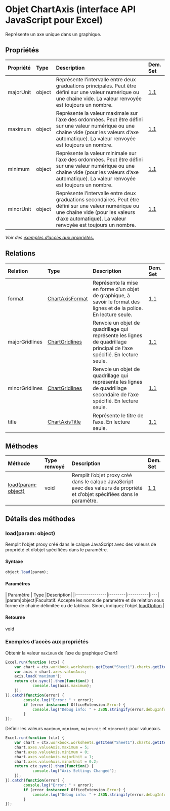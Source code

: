 # <a name="chartaxis-object-javascript-api-for-excel"></a>Objet ChartAxis (interface API JavaScript pour Excel)

Représente un axe unique dans un graphique.

## <a name="properties"></a>Propriétés

| Propriété     | Type   |Description| Dem. Set|
|:---------------|:--------|:----------|:----|
|majorUnit|object|Représente l’intervalle entre deux graduations principales. Peut être défini sur une valeur numérique ou une chaîne vide.  La valeur renvoyée est toujours un nombre.|[1.1](../requirement-sets/excel-api-requirement-sets.md)|
|maximum|object|Représente la valeur maximale sur l’axe des ordonnées.  Peut être défini sur une valeur numérique ou une chaîne vide (pour les valeurs d’axe automatique).  La valeur renvoyée est toujours un nombre.|[1.1](../requirement-sets/excel-api-requirement-sets.md)|
|minimum|object|Représente la valeur minimale sur l’axe des ordonnées. Peut être défini sur une valeur numérique ou une chaîne vide (pour les valeurs d’axe automatique). La valeur renvoyée est toujours un nombre.|[1.1](../requirement-sets/excel-api-requirement-sets.md)|
|minorUnit|object|Représente l’intervalle entre deux graduations secondaires. Peut être défini sur une valeur numérique ou une chaîne vide (pour les valeurs d’axe automatique). La valeur renvoyée est toujours un nombre.|[1.1](../requirement-sets/excel-api-requirement-sets.md)|

_Voir des [exemples d’accès aux propriétés.](#property-access-examples)_

## <a name="relationships"></a>Relations
| Relation | Type   |Description| Dem. Set|
|:---------------|:--------|:----------|:----|
|format|[ChartAxisFormat](chartaxisformat.md)|Représente la mise en forme d’un objet de graphique, à savoir le format des lignes et de la police. En lecture seule.|[1.1](../requirement-sets/excel-api-requirement-sets.md)|
|majorGridlines|[ChartGridlines](chartgridlines.md)|Renvoie un objet de quadrillage qui représente les lignes de quadrillage principal de l’axe spécifié. En lecture seule.|[1.1](../requirement-sets/excel-api-requirement-sets.md)|
|minorGridlines|[ChartGridlines](chartgridlines.md)|Renvoie un objet de quadrillage qui représente les lignes de quadrillage secondaire de l’axe spécifié. En lecture seule.|[1.1](../requirement-sets/excel-api-requirement-sets.md)|
|title|[ChartAxisTitle](chartaxistitle.md)|Représente le titre de l’axe. En lecture seule.|[1.1](../requirement-sets/excel-api-requirement-sets.md)|

## <a name="methods"></a>Méthodes

| Méthode           | Type renvoyé    |Description| Dem. Set|
|:---------------|:--------|:----------|:----|
|[load(param: object)](#loadparam-object)|void|Remplit l’objet proxy créé dans le calque JavaScript avec des valeurs de propriété et d’objet spécifiées dans le paramètre.|[1.1](../requirement-sets/excel-api-requirement-sets.md)|

## <a name="method-details"></a>Détails des méthodes


### <a name="loadparam-object"></a>load(param: object)
Remplit l’objet proxy créé dans le calque JavaScript avec des valeurs de propriété et d’objet spécifiées dans le paramètre.

#### <a name="syntax"></a>Syntaxe
```js
object.load(param);
```

#### <a name="parameters"></a>Paramètres
| Paramètre    | Type   |Description|
|:---------------|:--------|:----------|:---|
|param|object|Facultatif. Accepte les noms de paramètre et de relation sous forme de chaîne délimitée ou de tableau. Sinon, indiquez l’objet [loadOption](loadoption.md).|

#### <a name="returns"></a>Retourne
void
### <a name="property-access-examples"></a>Exemples d’accès aux propriétés
Obtenir la valeur `maximum` de l’axe du graphique Chart1

```js
Excel.run(function (ctx) { 
    var chart = ctx.workbook.worksheets.getItem("Sheet1").charts.getItem("Chart1"); 
    var axis = chart.axes.valueAxis;
    axis.load('maximum');
    return ctx.sync().then(function() {
            console.log(axis.maximum);
    });
}).catch(function(error) {
        console.log("Error: " + error);
        if (error instanceof OfficeExtension.Error) {
            console.log("Debug info: " + JSON.stringify(error.debugInfo));
        }
});
```

Définir les valeurs `maximum`, `minimum`, `majorunit` et `minorunit` pour valueaxis. 

```js
Excel.run(function (ctx) { 
    var chart = ctx.workbook.worksheets.getItem("Sheet1").charts.getItem("Chart1"); 
    chart.axes.valueAxis.maximum = 5;
    chart.axes.valueAxis.minimum = 0;
    chart.axes.valueAxis.majorUnit = 1;
    chart.axes.valueAxis.minorUnit = 0.2;
    return ctx.sync().then(function() {
            console.log("Axis Settings Changed");
    });
}).catch(function(error) {
        console.log("Error: " + error);
        if (error instanceof OfficeExtension.Error) {
            console.log("Debug info: " + JSON.stringify(error.debugInfo));
        }
});
```
